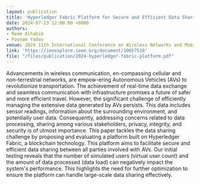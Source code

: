 ```yaml
---
layout: publication
title: 'Hyperledger Fabric Platform for Secure and Efficient Data Sharing in Autonomous Vehicles'
date: 2024-07-23 12:00:00 +0000
authors:
- Reem Alhabib
- Poonam Yadav
venue: 2024 11th International Conference on Wireless Networks and Mobile Communications
link: 'https://ieeexplore.ieee.org/document/10657518'
file: "/files/publication/2024-hyperledger-fabric-platform.pdf"
---
```

Advancements in wireless communication, en-compassing cellular and non-terrestrial networks, are empow-ering Autonomous Vehicles (AVs) to revolutionize transportation. The achievement of real-time data exchange and seamless communication with infrastructure promises a future of safer and more efficient travel. However, the significant challenge of efficiently managing the extensive data generated by AVs persists. This data includes sensor readings, information about the surrounding environment, and potentially user data. Consequently, addressing concerns related to data processing, sharing among various stakeholders, privacy, integrity, and security is of utmost importance. This paper tackles the data sharing challenge by proposing and evaluating a platform built on Hyperledger Fabric, a blockchain technology. This platform aims to facilitate secure and efficient data sharing between all parties involved with AVs. Our initial testing reveals that the number of simulated users (virtual user count) and the amount of data processed (data load) can negatively impact the system's performance. This highlights the need for further optimization to ensure the platform can handle large-scale data sharing effectively.